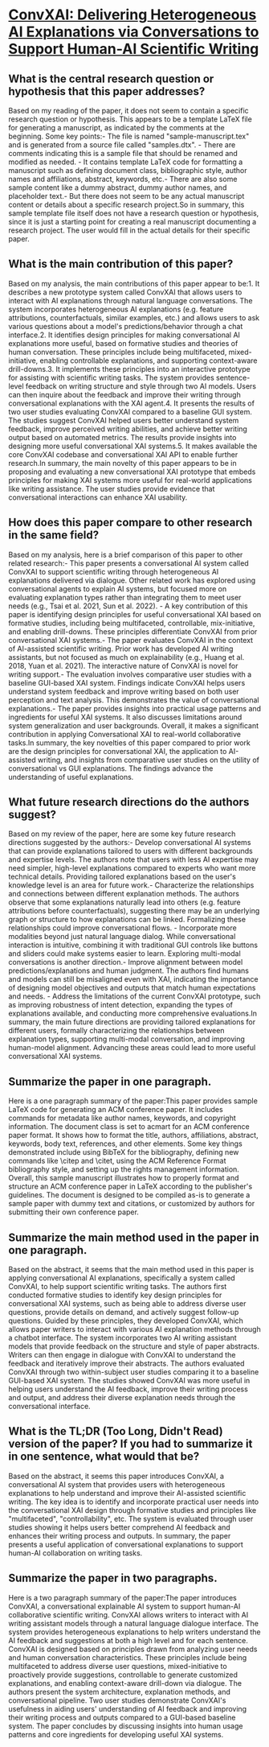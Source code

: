 # [ConvXAI: Delivering Heterogeneous AI Explanations via Conversations to   Support Human-AI Scientific Writing](https://arxiv.org/abs/2305.09770)

## What is the central research question or hypothesis that this paper addresses?

Based on my reading of the paper, it does not seem to contain a specific research question or hypothesis. This appears to be a template LaTeX file for generating a manuscript, as indicated by the comments at the beginning. Some key points:- The file is named "sample-manuscript.tex" and is generated from a source file called "samples.dtx". - There are comments indicating this is a sample file that should be renamed and modified as needed. - It contains template LaTeX code for formatting a manuscript such as defining document class, bibliographic style, author names and affiliations, abstract, keywords, etc.- There are also some sample content like a dummy abstract, dummy author names, and placeholder text.- But there does not seem to be any actual manuscript content or details about a specific research project.So in summary, this sample template file itself does not have a research question or hypothesis, since it is just a starting point for creating a real manuscript documenting a research project. The user would fill in the actual details for their specific paper.


## What is the main contribution of this paper?

Based on my analysis, the main contributions of this paper appear to be:1. It describes a new prototype system called ConvXAI that allows users to interact with AI explanations through natural language conversations. The system incorporates heterogeneous AI explanations (e.g. feature attributions, counterfactuals, similar examples, etc.) and allows users to ask various questions about a model's predictions/behavior through a chat interface.2. It identifies design principles for making conversational AI explanations more useful, based on formative studies and theories of human conversation. These principles include being multifaceted, mixed-initiative, enabling controllable explanations, and supporting context-aware drill-downs.3. It implements these principles into an interactive prototype for assisting with scientific writing tasks. The system provides sentence-level feedback on writing structure and style through two AI models. Users can then inquire about the feedback and improve their writing through conversational explanations with the XAI agent.4. It presents the results of two user studies evaluating ConvXAI compared to a baseline GUI system. The studies suggest ConvXAI helped users better understand system feedback, improve perceived writing abilities, and achieve better writing output based on automated metrics. The results provide insights into designing more useful conversational XAI systems.5. It makes available the core ConvXAI codebase and conversational XAI API to enable further research.In summary, the main novelty of this paper appears to be in proposing and evaluating a new conversational XAI prototype that embeds principles for making XAI systems more useful for real-world applications like writing assistance. The user studies provide evidence that conversational interactions can enhance XAI usability.


## How does this paper compare to other research in the same field?

Based on my analysis, here is a brief comparison of this paper to other related research:- This paper presents a conversational AI system called ConvXAI to support scientific writing through heterogeneous AI explanations delivered via dialogue. Other related work has explored using conversational agents to explain AI systems, but focused more on evaluating explanation types rather than integrating them to meet user needs (e.g., Tsai et al. 2021, Sun et al. 2022). - A key contribution of this paper is identifying design principles for useful conversational XAI based on formative studies, including being multifaceted, controllable, mix-initiative, and enabling drill-downs. These principles differentiate ConvXAI from prior conversational XAI systems.- The paper evaluates ConvXAI in the context of AI-assisted scientific writing. Prior work has developed AI writing assistants, but not focused as much on explainability (e.g., Huang et al. 2018, Yuan et al. 2021). The interactive nature of ConvXAI is novel for writing support.- The evaluation involves comparative user studies with a baseline GUI-based XAI system. Findings indicate ConvXAI helps users understand system feedback and improve writing based on both user perception and text analysis. This demonstrates the value of conversational explanations.- The paper provides insights into practical usage patterns and ingredients for useful XAI systems. It also discusses limitations around system generalization and user backgrounds. Overall, it makes a significant contribution in applying Conversational XAI to real-world collaborative tasks.In summary, the key novelties of this paper compared to prior work are the design principles for conversational XAI, the application to AI-assisted writing, and insights from comparative user studies on the utility of conversational vs GUI explanations. The findings advance the understanding of useful explanations.


## What future research directions do the authors suggest?

Based on my review of the paper, here are some key future research directions suggested by the authors:- Develop conversational AI systems that can provide explanations tailored to users with different backgrounds and expertise levels. The authors note that users with less AI expertise may need simpler, high-level explanations compared to experts who want more technical details. Providing tailored explanations based on the user's knowledge level is an area for future work.- Characterize the relationships and connections between different explanation methods. The authors observe that some explanations naturally lead into others (e.g. feature attributions before counterfactuals), suggesting there may be an underlying graph or structure to how explanations can be linked. Formalizing these relationships could improve conversational flows. - Incorporate more modalities beyond just natural language dialog. While conversational interaction is intuitive, combining it with traditional GUI controls like buttons and sliders could make systems easier to learn. Exploring multi-modal conversations is another direction.- Improve alignment between model predictions/explanations and human judgment. The authors find humans and models can still be misaligned even with XAI, indicating the importance of designing model objectives and outputs that match human expectations and needs. - Address the limitations of the current ConvXAI prototype, such as improving robustness of intent detection, expanding the types of explanations available, and conducting more comprehensive evaluations.In summary, the main future directions are providing tailored explanations for different users, formally characterizing the relationships between explanation types, supporting multi-modal conversation, and improving human-model alignment. Advancing these areas could lead to more useful conversational XAI systems.


## Summarize the paper in one paragraph.

Here is a one paragraph summary of the paper:This paper provides sample LaTeX code for generating an ACM conference paper. It includes commands for metadata like author names, keywords, and copyright information. The document class is set to acmart for an ACM conference paper format. It shows how to format the title, authors, affiliations, abstract, keywords, body text, references, and other elements. Some key things demonstrated include using BibTeX for the bibliography, defining new commands like \citep and \citet, using the ACM Reference Format bibliography style, and setting up the rights management information. Overall, this sample manuscript illustrates how to properly format and structure an ACM conference paper in LaTeX according to the publisher's guidelines. The document is designed to be compiled as-is to generate a sample paper with dummy text and citations, or customized by authors for submitting their own conference paper.


## Summarize the main method used in the paper in one paragraph.

Based on the abstract, it seems that the main method used in this paper is applying conversational AI explanations, specifically a system called ConvXAI, to help support scientific writing tasks. The authors first conducted formative studies to identify key design principles for conversational XAI systems, such as being able to address diverse user questions, provide details on demand, and actively suggest follow-up questions. Guided by these principles, they developed ConvXAI, which allows paper writers to interact with various AI explanation methods through a chatbot interface. The system incorporates two AI writing assistant models that provide feedback on the structure and style of paper abstracts. Writers can then engage in dialogue with ConvXAI to understand the feedback and iteratively improve their abstracts. The authors evaluated ConvXAI through two within-subject user studies comparing it to a baseline GUI-based XAI system. The studies showed ConvXAI was more useful in helping users understand the AI feedback, improve their writing process and output, and address their diverse explanation needs through the conversational interface.


## What is the TL;DR (Too Long, Didn't Read) version of the paper? If you had to summarize it in one sentence, what would that be?

Based on the abstract, it seems this paper introduces ConvXAI, a conversational AI system that provides users with heterogeneous explanations to help understand and improve their AI-assisted scientific writing. The key idea is to identify and incorporate practical user needs into the conversational XAI design through formative studies and principles like "multifaceted", "controllability", etc. The system is evaluated through user studies showing it helps users better comprehend AI feedback and enhances their writing process and outputs. In summary, the paper presents a useful application of conversational explanations to support human-AI collaboration on writing tasks.


## Summarize the paper in two paragraphs.

Here is a two paragraph summary of the paper:The paper introduces ConvXAI, a conversational explainable AI system to support human-AI collaborative scientific writing. ConvXAI allows writers to interact with AI writing assistant models through a natural language dialogue interface. The system provides heterogeneous explanations to help writers understand the AI feedback and suggestions at both a high level and for each sentence. ConvXAI is designed based on principles drawn from analyzing user needs and human conversation characteristics. These principles include being multifaceted to address diverse user questions, mixed-initiative to proactively provide suggestions, controllable to generate customized explanations, and enabling context-aware drill-down via dialogue. The authors present the system architecture, explanation methods, and conversational pipeline. Two user studies demonstrate ConvXAI's usefulness in aiding users' understanding of AI feedback and improving their writing process and outputs compared to a GUI-based baseline system. The paper concludes by discussing insights into human usage patterns and core ingredients for developing useful XAI systems.
